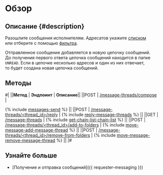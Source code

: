 # Обзор

## Описание {#description}

Разошлите сообщения исполнителям. Адресатов укажите [списком](message-send.md#spis) или отберите с помощью [фильтра](message-send.md#didi).

Отправленное сообщение добавляется в новую цепочку сообщений. До получения первого ответа цепочка сообщений находится в папке `UNREAD`. Если в цепочке несколько адресов и один из них отвечает, то будет создана новая цепочка сообщений.

## Методы

#|
||**Метод** | **Эндпоинт** | **Описание**||
||POST | [/message-threads/compose](message-send.md) | 

{% include [messages-send](../_includes/concepts/message-send/id-messages/send.md) %}
||
||POST | [/message-threads/<thread_id>/reply](reply-message.md) | 
{% include [reply-message-threads](../_includes/concepts/reply-message/id-reply/message-threads.md) %}
||
||GET | [/message-threads](get-chain-list.md) | 
{% include [get-chain-list-chain-list](../_includes/concepts/get-chain-list/id-get-chain-list/chain-list.md) %}
||
||POST | [/message-threads/<thread_id>/add-to-folders](move-message.md) | 
{% include [move-message-add-message-thread](../_includes/concepts/move-message/id-move-message/add-message-thread.md) %}
||
||POST | [/message-threads/<thread_id>/remove-from-folders](move-message.md) | 
{% include [move-message-remove-message-thread](../_includes/concepts/move-message/id-move-message/remove-message-thread.md) %}
||
|#

## Узнайте больше

- [Получение и отправка сообщений]({{ requester-messaging }})

